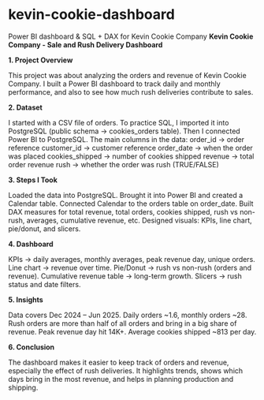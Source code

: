 # kevin-cookie-dashboard
Power BI dashboard &amp; SQL + DAX for Kevin Cookie Company
**Kevin Cookie Company - Sale and Rush Delivery Dashboard**

**1. Project Overview**

This project was about analyzing the orders and revenue of Kevin Cookie Company. I built a Power BI dashboard to track daily and monthly performance, and also to see how much rush deliveries contribute to sales.

**2. Dataset**

I started with a CSV file of orders. To practice SQL, I imported it into PostgreSQL (public schema → cookies_orders table). Then I connected Power BI to PostgreSQL.
The main columns in the data:
order_id → order reference
customer_id → customer reference
order_date → when the order was placed
cookies_shipped → number of cookies shipped
revenue → total order revenue
rush → whether the order was rush (TRUE/FALSE)

**3. Steps I Took**

Loaded the data into PostgreSQL.
Brought it into Power BI and created a Calendar table.
Connected Calendar to the orders table on order_date.
Built DAX measures for total revenue, total orders, cookies shipped, rush vs non-rush, averages, cumulative revenue, etc.
Designed visuals: KPIs, line chart, pie/donut, and slicers.

**4. Dashboard**

KPIs → daily averages, monthly averages, peak revenue day, unique orders.
Line chart → revenue over time.
Pie/Donut → rush vs non-rush (orders and revenue).
Cumulative revenue table → long-term growth.
Slicers → rush status and date filters.

**5. Insights**

Data covers Dec 2024 – Jun 2025.
Daily orders ~1.6, monthly orders ~28.
Rush orders are more than half of all orders and bring in a big share of revenue.
Peak revenue day hit 14K+.
Average cookies shipped ~813 per day.

**6. Conclusion**

The dashboard makes it easier to keep track of orders and revenue, especially the effect of rush deliveries. It highlights trends, shows which days bring in the most revenue, and helps in planning production and shipping.
